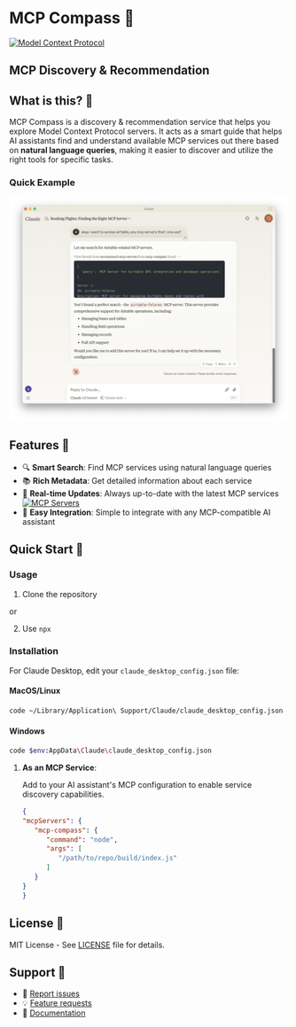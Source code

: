 # MCP Compass 🧭

[![Model Context Protocol](https://img.shields.io/badge/Model%20Context%20Protocol-1.0.0-blue)](https://modelcontextprotocol.org)

## MCP Discovery & Recommendation

## What is this? 🤔

MCP Compass is a discovery & recommendation service that helps you explore Model Context Protocol servers. It acts as a smart guide that helps AI assistants find and understand available MCP services out there based on **natural language queries**, making it easier to discover and utilize the right tools for specific tasks.

### Quick Example
<div align="center">
  <img src="assets/demo.png" alt="MCP Compass Demo - Airtable Server Search" width="800"/>
</div>

## Features 🌟

- 🔍 **Smart Search**: Find MCP services using natural language queries
- 📚 **Rich Metadata**: Get detailed information about each service
- 🔄 **Real-time Updates**: Always up-to-date with the latest MCP services [![MCP Servers](https://img.shields.io/badge/MCP-Servers-red?logo=github)](https://github.com/modelcontextprotocol/servers)
- 🤝 **Easy Integration**: Simple to integrate with any MCP-compatible AI assistant

## Quick Start 🚀

### Usage

1. Clone the repository

or 

2. Use `npx`


### Installation

For Claude Desktop, edit your `claude_desktop_config.json` file:

#### MacOS/Linux
``` bash
code ~/Library/Application\ Support/Claude/claude_desktop_config.json
```

#### Windows
``` bash
code $env:AppData\Claude\claude_desktop_config.json
```

1. **As an MCP Service**:

   Add to your AI assistant's MCP configuration to enable service discovery capabilities.


   ``` json
   {
   "mcpServers": {
      "mcp-compass": {
         "command": "node",
         "args": [
            "/path/to/repo/build/index.js"
         ]
      }
   }
   }
   ```



## License 📝

MIT License - See [LICENSE](LICENSE) file for details.

## Support 💬

- 🐛 [Report issues](https://github.com/liuyoshio/mcp-compass/issues)
- 💡 [Feature requests](https://github.com/liuyoshio/mcp-compass/issues)
- 📖 [Documentation](https://github.com/liuyoshio/mcp-compass)

